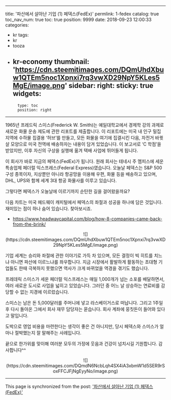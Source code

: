 
---
title: '파산에서 살아난 기업 (1) 페덱스(FedEx)'
permlink: 1-fedex
catalog: true
toc_nav_num: true
toc: true
position: 9999
date: 2018-09-23 12:00:33
categories:
- kr
tags:
- kr
- tooza
- kr-economy
thumbnail: 'https://cdn.steemitimages.com/DQmUhdXbuw1QTEm5noc1Xpnxi7rq3vwXD29NpY5KLes5MgE/image.png'
sidebar:
    right:
        sticky: true
widgets:
    -
        type: toc
        position: right
---


1965년 프레드릭 스미스(Frederick W. Smith)는 예일대학교에서 경제학 강의 과제로 새로운 화물 운송 제도에 관한 리포트를 제출합니다. 이 리포트에는 미국 내 인구 밀집 지역에 수하물 집결용 ‘허브’를 만들고, 모든 화물을 여기에 집결시킨 다음, 자전거 바큇살 모양으로 미국 전역에 배송하자는 내용이 담겨 있었습니다. 이 보고서로 ‘C 학점’을 받았지만, 이후 자신의 구상을 실행에 옮겨 택배 사업에 뛰어들게 됩니다.
  
이 회사가 바로 지금의 페덱스(FedEx)가 됩니다. 원래 회사는 테네시 주 멤피스에 세운 특송업체 페더럴 익스프레스(Federal Express)였습니다. 오늘날 페덱스는 S&P 500 구성 종목이자, 지상뿐만 아니라 항공망을 이용해 우편, 화물 등을 배송하고 있으며, DHL, UPS와 함께 세계 3대 항공 화물사를 이루고 있습니다. 
  
그렇다면 페덱스가 오늘날에 이르기까지 순탄한 길을 걸어왔을까요? 
  
다음 차트는 미국 헤드웨이 캐피털에서 페덱스의 좌절과 성공을 하나에 담은 것입니다. 재미있는 점이 하나 숨어 있습니다. 찾아보시죠.
  
- https://www.headwaycapital.com/blog/how-8-companies-came-back-from-the-brink/
  
<center>
![](https://cdn.steemitimages.com/DQmUhdXbuw1QTEm5noc1Xpnxi7rq3vwXD29NpY5KLes5MgE/image.png)
</center>
  
기업 세계는 승리와 좌절에 관한 이야기로 가득 차 있으며, 모든 결정이 빅 히트를 치느냐 아니면 파산에 이르느냐를 좌우합니다. 지금 시장에서 활발하게 활동하는 초대형 기업들도 한때 극복하지 못했으면 역사가 크게 바뀌었을 역경을 겪기도 했습니다. 
  
프레데릭 스미스가 세운 페더럴 익스프레스는 매일 1,000개가 넘는 소포를 배달하면서, 여러 새로운 도시로 사업을 넓히고 있었습니다. 그러던 중 어느 날 상승하는 연료비를 감당할 수 없는 지경에 이르렀습니다.
  
스미스는 남은 돈 5,000달러를 주머니에 넣고 라스베이거스로 떠납니다. 그리고 1주일 후 다시 돌아온 그에서 회사 재무 담당자는 묻습니다. 회사 계좌에 뭉칫돈이 들어와 있다고 말입니다.
  
도박으로 영업 비용을 마련한다는 생각이 좋은 건 아니지만, 당시 페덱스와 스미스가 얼마나 절박했는지 잘 말해주는 사례입니다.
  
끝으로 한가위를 맞이해 여러분 모두의 가정에 웃음과 건강이 넘치시길 기원합니다. 감사합니다^^
  
<center>
![](https://cdn.steemitimages.com/DQmdN6NcbLqh4SX4iA3xbmW1d5SER9rSoxFFCJFjNgEyyNo/image.png)
</center>

- - -

This page is synchronized from the post: ['파산에서 살아난 기업 (1) 페덱스(FedEx)'](https://steemit.com/@pius.pius/1-fedex)
